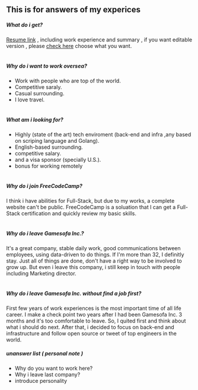 ## This is for answers of my experices



##### What do i get? 
[Resume link](https://github.com/BizShuk/bizshuk.github.io/raw/master/resume/Resume.pdf) , including work experience and summary , if you want editable version , please [check here](https://github.com/BizShuk/bizshuk.github.io/tree/master/resume) choose what you want.
<br><br>

##### Why do i want to work oversea?
- Work with people who are top of the world.
- Competitive saraly.
- Casual surrounding.
- I love travel.
<br><br>
  
##### What am i looking for?
- Highly (state of the art) tech enviroment (back-end and infra ,any based on scriping language and Golang).
- English-based surrounding.
- competitive salary.
- and a visa sponsor (specially U.S.).
- bonus for working remotely
<br><br>
  
##### Why do i join FreeCodeCamp?
I think i have abilities for Full-Stack, but due to my works, a complete website can't be public. FreeCodeCamp is a soluation that I can get a Full-Stack certification and quickly review my basic skills.
<br><br>
  
##### Why do i leave Gamesofa Inc.?
It's a great company, stable daily work, good communications between employees, using data-driven to do things. If I'm more than 32, I definitly stay. Just all of things are done, don't have a right way to be involved to grow up. But even i leave this company, i still keep in touch with people including Marketing director.
<br><br>
  
##### Why do i leave Gamesofa Inc. without find a job first?
First few years of work experiences is the most important time of all life career. I make a check point two years after I had been Gamesofa Inc. 3 months and it's too comfortable to leave. So, I quited first and think about what i should do next. After that, i decided to focus on back-end and infrastructure and follow open source or tweet of top engineers in the world.
<br>









##### unanswer list ( personal note )
- Why do you want to work here?
- Why i leave last company?
- introduce personality
